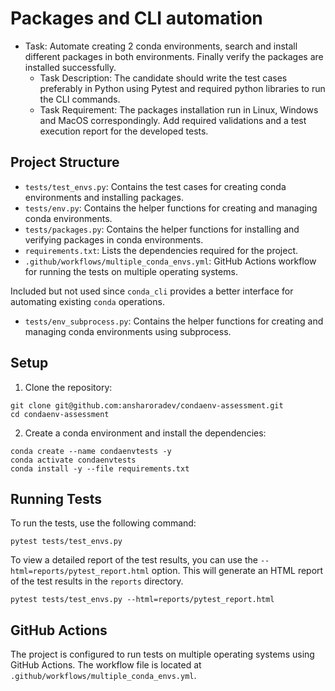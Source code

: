# Packages and CLI automation
* Task: Automate creating 2 conda environments, search and install different packages in
both environments. Finally verify the packages are installed successfully.
  * Task Description: The candidate should write the test cases preferably in Python
  using Pytest and required python libraries to run the CLI commands.
  * Task Requirement: The packages installation run in Linux, Windows and MacOS
  correspondingly. Add required validations and a test execution report for the
  developed tests.

## Project Structure
- `tests/test_envs.py`: Contains the test cases for creating conda environments and installing packages.
- `tests/env.py`: Contains the helper functions for creating and managing conda environments.
- `tests/packages.py`: Contains the helper functions for installing and verifying packages in conda environments.
- `requirements.txt`: Lists the dependencies required for the project.
- `.github/workflows/multiple_conda_envs.yml`: GitHub Actions workflow for running the tests on multiple operating systems.

Included but not used since `conda_cli` provides a better interface for automating existing `conda` operations.
- `tests/env_subprocess.py`: Contains the helper functions for creating and managing conda environments using subprocess.

## Setup
1. Clone the repository:
```
git clone git@github.com:ansharoradev/condaenv-assessment.git
cd condaenv-assessment
```

2. Create a conda environment and install the dependencies:
```
conda create --name condaenvtests -y
conda activate condaenvtests
conda install -y --file requirements.txt
```

## Running Tests
To run the tests, use the following command:
```
pytest tests/test_envs.py
```

To view a detailed report of the test results, you can use the `--html=reports/pytest_report.html` option. This will generate an HTML report of the test results in the `reports` directory.

```
pytest tests/test_envs.py --html=reports/pytest_report.html
```

## GitHub Actions
The project is configured to run tests on multiple operating systems using GitHub Actions. The workflow file is located at `.github/workflows/multiple_conda_envs.yml`.
